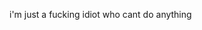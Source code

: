 i'm just a fucking idiot who cant do anything

<!---
LordBrainless/LordBrainless is a ✨ special ✨ repository because its `README.md` (this file) appears on your GitHub profile.
You can click the Preview link to take a look at your changes.
--->
